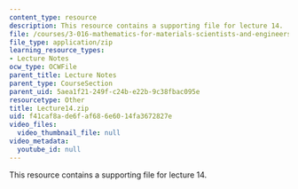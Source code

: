 ```yaml
---
content_type: resource
description: This resource contains a supporting file for lecture 14.
file: /courses/3-016-mathematics-for-materials-scientists-and-engineers-fall-2005/f41caf8ade6faf686e6014fa3672827e_Lecture14.zip
file_type: application/zip
learning_resource_types:
- Lecture Notes
ocw_type: OCWFile
parent_title: Lecture Notes
parent_type: CourseSection
parent_uid: 5aea1f21-249f-c24b-e22b-9c38fbac095e
resourcetype: Other
title: Lecture14.zip
uid: f41caf8a-de6f-af68-6e60-14fa3672827e
video_files:
  video_thumbnail_file: null
video_metadata:
  youtube_id: null
---
```

This resource contains a supporting file for lecture 14.